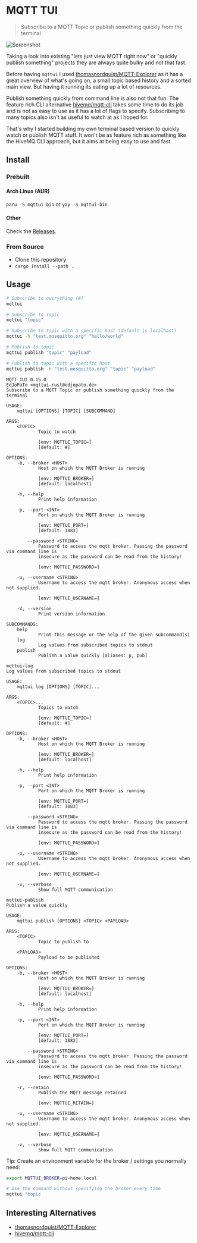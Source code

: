 # MQTT TUI

> Subscribe to a MQTT Topic or publish something quickly from the terminal

![Screenshot](media/screenshot.jpg)

Taking a look into existing "lets just view MQTT right now" or "quickly publish something" projects they are always quite bulky and not that fast.

Before having `mqttui` I used [thomasnordquist/MQTT-Explorer](https://github.com/thomasnordquist/MQTT-Explorer) as it has a great overview of what's going on, a small topic based history and a sorted main view.
But having it running its eating up a lot of resources.

Publish something quickly from command line is also not that fun.
The feature rich CLI alternative [hivemq/mqtt-cli](https://github.com/hivemq/mqtt-cli) takes some time to do its job and is not as easy to use as it has a lot of flags to specify.
Subscribing to many topics also isn't as useful to watch at as I hoped for.

That's why I started building my own terminal based version to quickly watch or publish MQTT stuff.
It won't be as feature rich as something like the HiveMQ CLI approach, but it aims at being easy to use and fast.

## Install

### Prebuilt

#### Arch Linux (AUR)

`paru -S mqttui-bin` or `yay -S mqttui-bin`

#### Other

Check the [Releases](https://github.com/EdJoPaTo/mqttui/releases).

### From Source

- Clone this repository
- `cargo install --path .`

## Usage

```sh
# Subscribe to everything (#)
mqttui

# Subscribe to topic
mqttui "topic"

# Subscribe to topic with a specific host (default is localhost)
mqttui -h "test.mosquitto.org" "hello/world"

# Publish to topic
mqttui publish "topic" "payload"

# Publish to topic with a specific host
mqttui publish -h "test.mosquitto.org" "topic" "payload"
```

```plaintext
MQTT TUI 0.15.0
EdJoPaTo <mqttui-rust@edjopato.de>
Subscribe to a MQTT Topic or publish something quickly from the terminal

USAGE:
    mqttui [OPTIONS] [TOPIC] [SUBCOMMAND]

ARGS:
    <TOPIC>
            Topic to watch

            [env: MQTTUI_TOPIC=]
            [default: #]

OPTIONS:
    -b, --broker <HOST>
            Host on which the MQTT Broker is running

            [env: MQTTUI_BROKER=]
            [default: localhost]

    -h, --help
            Print help information

    -p, --port <INT>
            Port on which the MQTT Broker is running

            [env: MQTTUI_PORT=]
            [default: 1883]

        --password <STRING>
            Password to access the mqtt broker. Passing the password via command line is
            insecure as the password can be read from the history!

            [env: MQTTUI_PASSWORD=]

    -u, --username <STRING>
            Username to access the mqtt broker. Anonymous access when not supplied.

            [env: MQTTUI_USERNAME=]

    -V, --version
            Print version information

SUBCOMMANDS:
    help
            Print this message or the help of the given subcommand(s)
    log
            Log values from subscribed topics to stdout
    publish
            Publish a value quickly [aliases: p, pub]
```

```plaintext
mqttui-log
Log values from subscribed topics to stdout

USAGE:
    mqttui log [OPTIONS] [TOPIC]...

ARGS:
    <TOPIC>...
            Topics to watch

            [env: MQTTUI_TOPIC=]
            [default: #]

OPTIONS:
    -b, --broker <HOST>
            Host on which the MQTT Broker is running

            [env: MQTTUI_BROKER=]
            [default: localhost]

    -h, --help
            Print help information

    -p, --port <INT>
            Port on which the MQTT Broker is running

            [env: MQTTUI_PORT=]
            [default: 1883]

        --password <STRING>
            Password to access the mqtt broker. Passing the password via command line is
            insecure as the password can be read from the history!

            [env: MQTTUI_PASSWORD=]

    -u, --username <STRING>
            Username to access the mqtt broker. Anonymous access when not supplied.

            [env: MQTTUI_USERNAME=]

    -v, --verbose
            Show full MQTT communication
```

```plaintext
mqttui-publish
Publish a value quickly

USAGE:
    mqttui publish [OPTIONS] <TOPIC> <PAYLOAD>

ARGS:
    <TOPIC>
            Topic to publish to

    <PAYLOAD>
            Payload to be published

OPTIONS:
    -b, --broker <HOST>
            Host on which the MQTT Broker is running

            [env: MQTTUI_BROKER=]
            [default: localhost]

    -h, --help
            Print help information

    -p, --port <INT>
            Port on which the MQTT Broker is running

            [env: MQTTUI_PORT=]
            [default: 1883]

        --password <STRING>
            Password to access the mqtt broker. Passing the password via command line is
            insecure as the password can be read from the history!

            [env: MQTTUI_PASSWORD=]

    -r, --retain
            Publish the MQTT message retained

            [env: MQTTUI_RETAIN=]

    -u, --username <STRING>
            Username to access the mqtt broker. Anonymous access when not supplied.

            [env: MQTTUI_USERNAME=]

    -v, --verbose
            Show full MQTT communication
```

Tip: Create an environment variable for the broker / settings you normally need:

```bash
export MQTTUI_BROKER=pi-home.local

# Use the command without specifying the broker every time
mqttui "topic
```

## Interesting Alternatives

- [thomasnordquist/MQTT-Explorer](https://github.com/thomasnordquist/MQTT-Explorer)
- [hivemq/mqtt-cli](https://github.com/hivemq/mqtt-cli)
